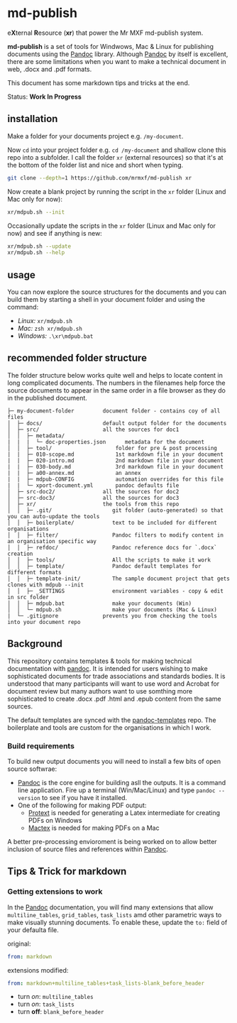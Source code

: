 # md-publish

e**X**ternal **R**esource (**xr**) that power the Mr MXF md-publish system.

**md-publish** is a set of tools for Windwows, Mac & Linux for publishing documents
using the [Pandoc] library. Although [Pandoc] by itself is excellent, there are some
limitations when you want to make a technical document in web, .docx and .pdf formats.

This document has some markdown tips and tricks at the end.

Status: **Work In Progress**

## installation

Make a folder for your documents project e.g. `/my-document`.

Now `cd` into your project folder e.g. `cd /my-document`
and shallow clone this repo into a subfolder.
I call the folder `xr` (external resources) so that it's at the bottom
of the folder list and nice and short when typing.

```sh
git clone --depth=1 https://github.com/mrmxf/md-publish xr
```

Now create a blank project by running the script in the `xr` folder (Linux and Mac only for now):

```sh
xr/mdpub.sh --init
```

Occasionally update the scripts in the `xr` folder (Linux and Mac only for now) and see if anything is new:

```sh
xr/mdpub.sh --update
xr/mdpub.sh --help
```

## usage

You can now explore the source structures for the documents and you can build them by
starting a shell in your document folder and using the command:

* _Linux:_ `xr/mdpub.sh`
* _Mac:_ `zsh xr/mdpub.sh`
* _Windows:_ `.\xr\mdpub.bat`

## recommended folder structure

The folder structure below works quite well and helps to locate content in long complicated documents.
The numbers in the filenames help force the source documents to appear in the same order in a file
browser as they do in the published document.

```text
├─ my-document-folder         document folder - contains coy of all files
│  ├─ docs/                   default output folder for the documents
│  ├─ src/                    all the sources for doc1
│  │  ├─ metadata/
|  |  |  └─ doc-properties.json      metadata for the document
│  │  ├─ tool/                    folder for pre & post processing
|  |  ├─ 010-scope.md             1st markdown file in your document
|  |  ├─ 020-intro.md             2nd markdown file in your document
|  |  ├─ 030-body.md              3rd markdown file in your document
|  |  ├─ a00-annex.md             an annex
|  |  ├─ mdpub-CONFIG             automation overrides for this file
|  |  └─ xport-document.yml       pandoc defaults file
│  ├─ src-doc2/               all the sources for doc2
│  ├─ src-doc3/               all the sources for doc3
│  ├─ xr/                     the tools from this repo
│  │  ├─ .git/                   git folder (auto-generated) so that you can auto-update the tools
│  │  ├─ boilerplate/            text to be included for different organisations
│  │  ├─ filter/                 Pandoc filters to modify content in an organisation specific way
│  │  ├─ refdoc/                 Pandoc reference docs for `.docx` creation
│  │  ├─ tools/                  All the scripts to make it work
│  │  ├─ template/               Pandoc default templates for different formats
│  │  ├─ template-init/          The sample document project that gets clones with mdpub --init
│  │  ├─ _SETTINGS               environment variables - copy & edit in src folder
│  │  ├─ mdpub.bat               make your documents (Win)
│  │  └─ mdpub.sh                make your documents (Mac & Linux)
|  └─ .gitignore              prevents you from checking the tools into your document repo
```

## Background

This repository contains templates & tools for making technical documentation
with [pandoc]. It is intended for users wishing to make sophisticated
documents for trade associations and standards bodies. It is understood
that many participants will want to use word and Acrobat for document
review but many authors want to use somthing more sophisticated to
create .docx .pdf .html and .epub content from the same sources.

The default templates are synced with the [pandoc-templates] repo. The
boilerplate and tools are custom for the organisations in which I work.

### Build requirements

To build new output documents you will need to install a few bits of open source softwrae:

* [Pandoc] is the core engine for building asll the outputs. It is a command line application. Fire up a terminal (Win/Mac/Linux) and type `pandoc --version` to see if you have it installed.
* One of the following for making PDF output:
  * [Protext] is needed for generating a Latex intermediate for creating PDFs on Windows
  * [Mactex] is needed for making PDFs on a Mac

A better pre-processing envioroment is being worked on to allow better
inclusion of source files and references within [Pandoc].

## Tips & Trick for markdown

### Getting extensions to work

In the [Pandoc] documentation, you will find many extensions that allow
`multiline_tables`, `grid_tables`, `task_lists` amd other parametric ways
to make visually stunning documents. To enable these, update the `to:`
field of your defaulta file.

original:

```yaml
from: markdown
```

extensions modified:

```yaml
from: markdown+multiline_tables+task_lists-blank_before_header
```

* turn _on_: `multiline_tables`
* turn _on_: `task_lists`
* turn **off**: `blank_before_header`

[Mr MXF]:https://mrmxf.com
[Pandoc]:https://pandoc.org
[pandoc-templates]:https://github.com/jgm/pandoc-templates
[protext]:https://www.tug.org/protext/
[mactex]:https://tug.org/mactex/
